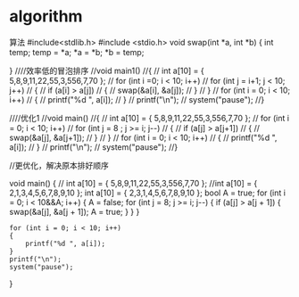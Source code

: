 # algorithm
算法
#include<stdlib.h>
#include <stdio.h>
void swap(int *a, int *b)
{
	int temp;
	temp = *a;
	*a = *b;
	*b = temp;

}
////效率低的冒泡排序
//void main1()
//{
//	int a[10] = { 5,8,9,11,22,55,3,556,7,70 };
//	for (int i =0; i < 10; i++)
//		for (int j = i+1; j < 10; j++)
//		{
//			if (a[i] > a[j])
//			{
//				swap(&a[i], &a[j]);
//			}
//		}
//	for (int i = 0; i < 10; i++)
//	{
//		printf("%d ", a[i]);
//	}
//	printf("\n");
//	system("pause");
//}

////优化1
//void main()
//{
//	int a[10] = { 5,8,9,11,22,55,3,556,7,70 };
//	for (int i = 0; i < 10; i++)
//		for (int j = 8 ; j >= i; j--)
//		{
//			if (a[j] > a[j+1])
//			{
//				swap(&a[j], &a[j+1]);
//			}
//		}
//	for (int i = 0; i < 10; i++)
//	{
//		printf("%d ", a[i]);
//	}
//	printf("\n");
//	system("pause");
//}

//更优化，解决原本排好顺序

void main()
{
//	int a[10] = { 5,8,9,11,22,55,3,556,7,70 };
	//int a[10] = { 2,1,3,4,5,6,7,8,9,10 };
	int a[10] = { 2,3,1,4,5,6,7,8,9,10 };
	bool A = true;
	for (int i = 0; i < 10&&A; i++)
	{
		A = false;
		for (int j = 8; j >= i; j--)
		{
			if (a[j] > a[j + 1])
			{
				swap(&a[j], &a[j + 1]);
				A = true;
			}
		}
	}
		
	for (int i = 0; i < 10; i++)
	{
		printf("%d ", a[i]);
	}
	printf("\n");
	system("pause");

}
